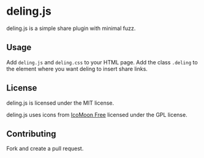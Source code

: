 # deling.js

deling.js is a simple share plugin with minimal fuzz.

## Usage

Add `deling.js` and `deling.css` to your HTML page. Add the class `.deling` to
the element where you want deling to insert share links.

## License

deling.js is licensed under the MIT license.

deling.js uses icons from [IcoMoon Free](https://icomoon.io/#icons-icomoon)
licensed under the GPL license.

## Contributing

Fork and create a pull request.
